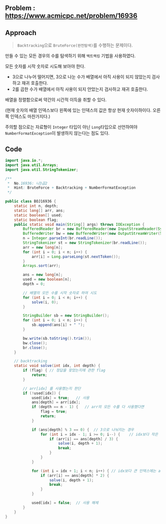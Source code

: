 ## Problem : https://www.acmicpc.net/problem/16936



## Approach

> `Backtracking`으로 `BruteForce(완전탐색)`를 수행하는 문제이다.



만들 수 있는 모든 경우의 수를 탐색하기 위해 `백트랙킹` 기법을 사용하였다.

모든 숫자를 시작 숫자로 시도해 보아야 한다.

- 3으로 나누어 떨어지면, 3으로 나눈 수가 배열에서 아직 사용이 되지 않았는지 검사하고 재귀 호출한다.
- 2를 곱한 수가 배열에서 아직 사용이 되지 안았는지 검사하고 재귀 호출한다.

배열을 정렬함으로써 약간의 시간적 이득을 취할 수 있다. 

(현재 숫자의 배열 인덱스보다 왼쪽에 있는 인덱스의 값은 항상 현재 숫자이하이다. 오른쪽 인덱스도 마찬가지다.)

주의할 점으로는 자료형이 `Integer` 타입이 아닌 `Long`타입으로 선언하여야 `NumberFormatException`이 발생하지 않는다는 점도 있다.



## Code

```java
import java.io.*;
import java.util.Arrays;
import java.util.StringTokenizer;

/**
 *  No.16936: 나3곱2
 *  Hint: BruteForce + Backtracking + NumberFormatException
 */

public class BOJ16936 {
    static int n, depth;
    static long[] arr, ans;
    static boolean[] used;
    static boolean flag;
    public static void main(String[] args) throws IOException {
        BufferedReader br = new BufferedReader(new InputStreamReader(System.in));
        BufferedWriter bw = new BufferedWriter(new OutputStreamWriter(System.out));
        n = Integer.parseInt(br.readLine());
        StringTokenizer st = new StringTokenizer(br.readLine());
        arr = new long[n];
        for (int i = 0; i < n; i++) {
            arr[i] = Long.parseLong(st.nextToken());
        }
        Arrays.sort(arr);

        ans = new long[n];
        used = new boolean[n];
        depth = 0;

        // 배열의 모든 수를 시작 숫자로 하여 시도
        for (int i = 0; i < n; i++) {
            solve(i, 0);
        }

        StringBuilder sb = new StringBuilder();
        for (int i = 0; i < n; i++) {
            sb.append(ans[i] + " ");
        }

        bw.write(sb.toString().trim());
        bw.close();
        br.close();
    }

    // backtracking
    static void solve(int idx, int depth) {
        if (flag) { // 정답을 찾았는지에 관한 flag
            return;
        }

        // arr[idx] 를 사용했는지 판단
        if (!used[idx]) {
            used[idx] = true;   // 사용
            ans[depth] = arr[idx];
            if (depth == n - 1) {   // arr의 모든 수를 다 사용했다면
                flag = true;
                return;
            }

            if (ans[depth] % 3 == 0) {  // 3으로 나눠지는 경우
                for (int i = idx - 1; i >= 0; i--) {    // idx보다 작은 인덱스에는 arr[idx]이하 값만 있음
                    if (arr[i] == ans[depth] / 3) {
                        solve(i, depth + 1);
                        break;
                    }
                }
            }

            for (int i = idx + 1; i < n; i++) { // idx보다 큰 인덱스에는 arr[idx]이상 값만 있음
                if (arr[i] == ans[depth] * 2) {
                    solve(i, depth + 1);
                    break;
                }
            }

            used[idx] = false;  // 사용 해제
        }
    }
}
```

